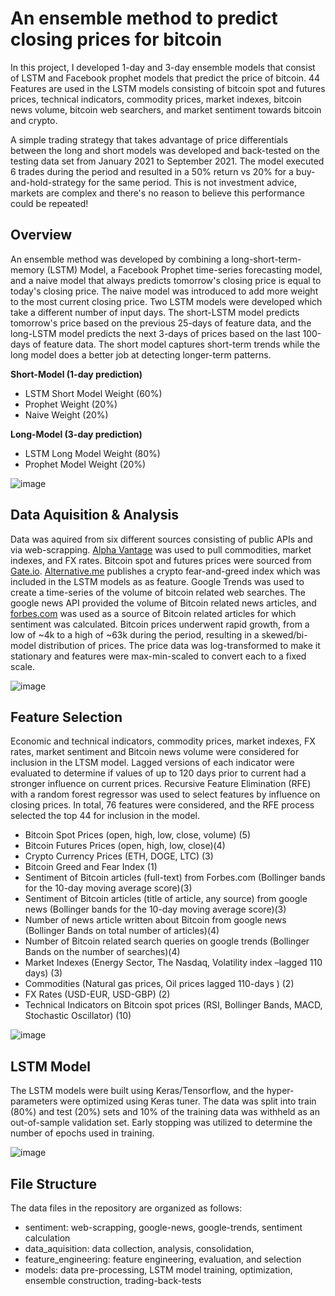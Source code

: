 # An ensemble method to predict closing prices for bitcoin
In this project, I developed 1-day and 3-day ensemble models that consist of LSTM and Facebook prophet models that predict the price of bitcoin. 44 Features are used in the LSTM models consisting of bitcoin spot and futures prices, technical indicators, commodity prices,  market indexes, bitcoin news volume, bitcoin web searchers, and market sentiment towards bitcoin and crypto.

A simple trading strategy that takes advantage of price differentials between the long and short models was developed and back-tested on the testing data set from January 2021 to September 2021.  The model executed 6 trades during the period and resulted in a 50% return vs 20% for a buy-and-hold-strategy for the same period.  This is not investment advice, markets are complex and there's no reason to believe this performance could be repeated!


## Overview
An ensemble method was developed by combining a long-short-term-memory (LSTM) Model, a Facebook Prophet time-series forecasting model, and a naive model that always predicts tomorrow's closing price is equal to today's closing price.  The naive model was introduced to add more weight to the most current closing price. Two LSTM models were developed which take a different number of input days.  The short-LSTM model predicts tomorrow's price based on the previous 25-days of feature data, and the long-LSTM model predicts the next 3-days of prices based on the last 100-days of feature data.  The short model captures short-term trends while the long model does a better job at detecting longer-term patterns.

**Short-Model (1-day prediction)**
+ LSTM Short Model Weight (60%) 
+ Prophet Weight (20%)
+ Naive Weight (20%)

**Long-Model (3-day prediction)**
+ LSTM Long Model Weight (80%)
+ Prophet Model Weight (20%)

![image](https://user-images.githubusercontent.com/1649676/143141220-9c903950-8119-4cf2-b802-44d4cbc2e45e.png)



## Data Aquisition & Analysis
Data was aquired from six different sources consisting of public APIs and via web-scrapping. [Alpha Vantage](https://www.alphavantage.co/) was used to pull commodities, market indexes, and FX rates. Bitcoin spot and futures prices were sourced from [Gate.io](https://www.gate.io).  [Alternative.me](https://alternative.me/crypto/fear-and-greed-index/) publishes a crypto fear-and-greed index which was included in the LSTM models as as feature.  Google Trends was used to create a time-series of the volume of bitcoin related web searches.  The google news API provided the volume of Bitcoin related news articles, and [forbes.com](https://www.forbes.com) was used as a source of Bitcoin related articles for which sentiment was calculated. Bitcoin prices underwent rapid growth, from a low of ~4k to a high of ~63k during the period, resulting in a skewed/bi-model distribution of prices. The price data was log-transformed to make it stationary and features were max-min-scaled to convert each to a fixed scale.


![image](https://user-images.githubusercontent.com/1649676/137164160-713777d0-516d-4432-af37-1f3de06aa9bb.png)


## Feature Selection
Economic and technical indicators, commodity prices, market indexes, FX rates, market sentiment and Bitcoin news volume were considered for inclusion in the LTSM model.  Lagged versions of each indicator were evaluated to determine if values of up to 120 days prior to current had a stronger influence on current prices.  Recursive Feature Elimination (RFE) with a random forest regressor was used to select features by influence on closing prices. In total, 76 features were considered, and the RFE process selected the top 44 for inclusion in the model.
+ Bitcoin Spot Prices (open, high, low, close, volume) (5)
+ Bitcoin Futures Prices (open, high, low, close)(4)
+ Crypto Currency Prices (ETH, DOGE, LTC) (3)
+ Bitcoin Greed and Fear Index (1)
+ Sentiment of Bitcoin articles (full-text) from Forbes.com (Bollinger bands for the 10-day moving average score)(3)
+ Sentiment of Bitcoin articles (title of article, any source) from google news (Bollinger bands for the 10-day moving average score)(3)
+ Number of news article written about Bitcoin from google news (Bollinger Bands on total number of articles)(4)
+ Number of Bitcoin related search queries on google trends (Bollinger Bands on the number of searches)(4)
+ Market Indexes  (Energy Sector, The Nasdaq, Volatility index –lagged 110 days) (3)
+ Commodities (Natural gas prices, Oil prices lagged 110-days ) (2)
+ FX Rates (USD-EUR, USD-GBP) (2)
+ Technical Indicators on Bitcoin spot prices (RSI, Bollinger Bands, MACD, Stochastic Oscillator) (10)

![image](https://user-images.githubusercontent.com/1649676/143145639-281108ac-b9fa-40cd-8730-2359f8d1bf5e.png)




## LSTM Model
The LSTM models were built using Keras/Tensorflow, and the hyper-parameters were optimized using Keras tuner. The data was split into train (80%) and test (20%) sets and 10% of the training data was withheld as an out-of-sample validation set.  Early stopping was utilized to determine the number of epochs used in training.  

![image](https://user-images.githubusercontent.com/1649676/143146099-f69b1b40-e2af-45e4-99f8-45a8d7c9d9ad.png)


## File Structure
The data files in the repository are organized as follows:
+ sentiment: web-scrapping, google-news, google-trends, sentiment calculation
+ data_aquisition: data collection, analysis, consolidation, 
+ feature_engineering: feature engineering, evaluation, and selection
+ models: data pre-processing, LSTM model training, optimization, ensemble construction, trading-back-tests



